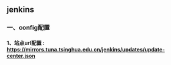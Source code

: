 ## jenkins
### 一、config配置
#### 1、站点url配置 : https://mirrors.tuna.tsinghua.edu.cn/jenkins/updates/update-center.json
